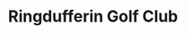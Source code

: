 ---
title: "Ringdufferin Golf Club"
address: "Ringdufferin Rd, Toye, Downpatrick, County Down BT30 9PH"
tel: "028 4482 8812"
county: "Down"
category: "Pitch And Putt"
type: "Content"
lat: "54.433683"
lng: "-5.652279"
---
